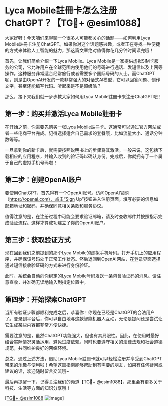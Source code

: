 # Lyca Mobile註冊卡怎么注册ChatGPT？【TG💪+ @esim1088】

大家好呀！今天咱们来聊聊一个很多人可能都关心的话题——如何利用Lyca Mobile註冊卡注册ChatGPT。如果你对这个话题感兴趣，或者正在寻找一种便捷的方式来体验人工智能的魅力，那这篇文章绝对值得你花几分钟时间读完哦！

首先，让我们简单介绍一下Lyca Mobile。Lyca Mobile是一家提供虚拟SIM卡服务的公司，它允许用户在全球范围内使用他们的号码进行通话、发短信以及上网等操作。这种服务非常适合经常旅行或者需要多个国际号码的人士。而ChatGPT呢，则是由OpenAI开发的一款非常强大的对话式AI模型，它可以回答问题、创作文字，甚至还能编写代码。听起来是不是超级酷？

那么，接下来我们就一步步教大家如何用Lyca Mobile註冊卡来注册ChatGPT吧！

## 第一步：购买并激活Lyca Mobile註冊卡

在开始之前，你需要先购买一张Lyca Mobile註冊卡。这通常可以通过官方网站或者一些电商平台完成。记得选择适合自己需求的套餐哦，比如流量大小、通话分钟数等等。

一旦拿到你的新卡后，就需要按照说明书上的步骤将其激活。一般来说，这包括下载相应的应用程序，并输入收到的验证码以确认身份。完成后，你就拥有了一个属于自己的虚拟手机号码啦！

## 第二步：创建OpenAI账户

要使用ChatGPT，首先得有一个OpenAI账号。访问OpenAI官网（https://openai.com），点击“Sign Up”按钮进入注册页面。填写必要的信息如邮箱地址和密码，并确保同意相关条款和服务协议。

值得注意的是，在注册过程中可能会要求验证邮箱，请及时查收邮件并按照指示完成验证流程。这样才算成功建立了你的OpenAI账户。

## 第三步：获取验证方式

现在回到我们之前提到的那个Lyca Mobile的虚拟手机号码。打开手机上的应用程序，并确保该号码处于正常工作状态。然后返回到OpenAI网站，在登录界面选择通过短信接收验证码的方式来进行身份验证。

此时，系统会自动向你绑定的Lyca Mobile号码发送一条包含验证码的消息。请注意查收，并准确无误地输入到指定位置中。

## 第四步：开始探索ChatGPT

当所有验证步骤都顺利完成之后，恭喜你！你现在已经是ChatGPT的合法用户了。登录到平台后，你可以自由地与这款智能机器人互动，无论是提问还是尝试让它生成某些内容都非常方便快捷。

需要注意的是，虽然ChatGPT功能强大，但也有其局限性。因此，在使用时最好结合实际情况灵活运用，避免过度依赖。同时也要遵守相关的法律法规和社会道德规范，共同维护良好的网络环境。

总之，通过上述方法，借助Lyca Mobile註冊卡就可以轻松注册并享受到ChatGPT带来的乐趣与便利啦！希望这篇指南能够帮助到有需要的朋友，如果有任何疑问或建议的话，欢迎随时留言交流哦~

最后再提醒一下，记得关注我们的频道【TG💪+ @esim1088】，那里会有更多关于科技、生活等方面的知识分享哦！

[[TG💪+ @esim1088](https://t.me/s/esim1088) ![Image](https://i.postimg.cc/4NQfJmqS/Snipaste-2025-05-13-00-14-12.png)]